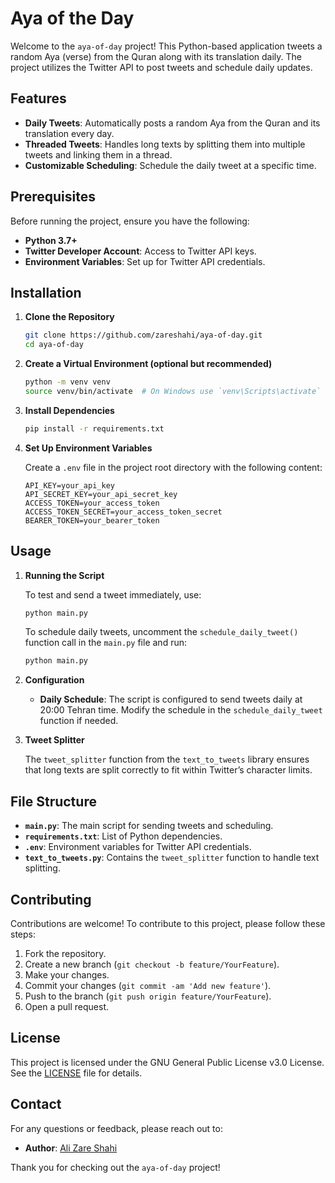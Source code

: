 # Aya of the Day

Welcome to the `aya-of-day` project! This Python-based application tweets a random Aya (verse) from the Quran along with its translation daily. The project utilizes the Twitter API to post tweets and schedule daily updates.

## Features

- **Daily Tweets**: Automatically posts a random Aya from the Quran and its translation every day.
- **Threaded Tweets**: Handles long texts by splitting them into multiple tweets and linking them in a thread.
- **Customizable Scheduling**: Schedule the daily tweet at a specific time.

## Prerequisites

Before running the project, ensure you have the following:

- **Python 3.7+**
- **Twitter Developer Account**: Access to Twitter API keys.
- **Environment Variables**: Set up for Twitter API credentials.

## Installation

1. **Clone the Repository**

   ```bash
   git clone https://github.com/zareshahi/aya-of-day.git
   cd aya-of-day
   ```

2. **Create a Virtual Environment (optional but recommended)**

   ```bash
   python -m venv venv
   source venv/bin/activate  # On Windows use `venv\Scripts\activate`
   ```

3. **Install Dependencies**

   ```bash
   pip install -r requirements.txt
   ```

4. **Set Up Environment Variables**

   Create a `.env` file in the project root directory with the following content:

   ```env
   API_KEY=your_api_key
   API_SECRET_KEY=your_api_secret_key
   ACCESS_TOKEN=your_access_token
   ACCESS_TOKEN_SECRET=your_access_token_secret
   BEARER_TOKEN=your_bearer_token
   ```

## Usage

1. **Running the Script**

   To test and send a tweet immediately, use:

   ```bash
   python main.py
   ```

   To schedule daily tweets, uncomment the `schedule_daily_tweet()` function call in the `main.py` file and run:

   ```bash
   python main.py
   ```

2. **Configuration**

   - **Daily Schedule**: The script is configured to send tweets daily at 20:00 Tehran time. Modify the schedule in the `schedule_daily_tweet` function if needed.

3. **Tweet Splitter**

   The `tweet_splitter` function from the `text_to_tweets` library ensures that long texts are split correctly to fit within Twitter’s character limits.

## File Structure

- **`main.py`**: The main script for sending tweets and scheduling.
- **`requirements.txt`**: List of Python dependencies.
- **`.env`**: Environment variables for Twitter API credentials.
- **`text_to_tweets.py`**: Contains the `tweet_splitter` function to handle text splitting.

## Contributing

Contributions are welcome! To contribute to this project, please follow these steps:

1. Fork the repository.
2. Create a new branch (`git checkout -b feature/YourFeature`).
3. Make your changes.
4. Commit your changes (`git commit -am 'Add new feature'`).
5. Push to the branch (`git push origin feature/YourFeature`).
6. Open a pull request.

## License

This project is licensed under the GNU General Public License v3.0 License. See the [LICENSE](LICENSE) file for details.

## Contact

For any questions or feedback, please reach out to:

- **Author**: [Ali Zare Shahi](https://github.com/zareshahi)

Thank you for checking out the `aya-of-day` project!
